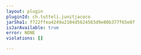 ```yaml
---
layout: plugin
pluginId: ch.tutteli.junitjacoco
jarSha1: f722ffea4249a2104d5624583d9e80b377f65e8f
isJarAvailable: true
error: NONE
violations: []

---
```

